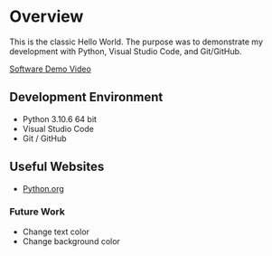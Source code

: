 # Overview

This is the classic Hello World. The purpose was to demonstrate my development with Python, 
Visual Studio Code, and Git/GitHub. 

[Software Demo Video](https://youtu.be/RFO1gfDt_t4)

## Development Environment

* Python 3.10.6 64 bit
* Visual Studio Code
* Git / GitHub


## Useful Websites

* [Python.org](https://www.python.org/)

### Future Work

* Change text color
* Change background color